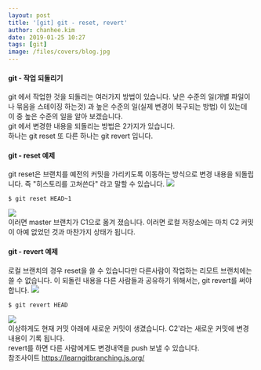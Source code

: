 ```yaml
---
layout: post
title: '[git] git - reset, revert'
author: chanhee.kim
date: 2019-01-25 10:27
tags: [git]
image: /files/covers/blog.jpg
---
```


#### git - 작업 되돌리기
git 에서 작업한 것을 되돌리는 여러가지 방법이 있습니다. 낮은 수준의 일(개별 파일이나 묶음을 스테이징 하는것) 과 높은 수준의 일(실제 변경이 복구되는 방법) 이 있는데 이 중 높은 수준의 일을 알아 보겠습니다.
<br>
git 에서 변경한 내용을 되돌리는 방법은 2가지가 있습니다.<br>
하나는 git reset 또 다른 하나는 git revert 입니다.

#### git - reset 예제
git reset은 브랜치를 예전의 커밋을 가리키도록 이동하는 방식으로 변경 내용을 되돌립니다. 즉 "히스토리를 고쳐쓴다" 라고 말할 수 있습니다.
<img src="{{ site.baseurl }}/assets/images/git/commit2.PNG"><br>
``` linux
$ git reset HEAD~1
```
<img src="{{ site.baseurl }}/assets/images/git/reset1.JPG"><br>
이러면 master 브랜치가 C1으로 옮겨 졌습니다. 이러면 로컬 저장소에는 마치 C2 커밋이 아예 없었던 것과 마찬가지 상태가 됩니다.

#### git - revert 예제
로컬 브랜치의 경우 reset을 쓸 수 있습니다만 다른사람이 작업하는 리모트 브랜치에는 쓸 수 없습니다.
이 되돌린 내용을 다른 사람들과 공유하기 위해서는, git revert를 써야합니다.
<img src="{{ site.baseurl }}/assets/images/git/commit2.PNG"><br>
``` linux
$ git revert HEAD
```
<img src="{{ site.baseurl }}/assets/images/git/reset2.JPG"><br>
이상하게도 현재 커밋 아래에 새로운 커밋이 생겼습니다. C2'라는 새로운 커밋에 변경 내용이 기록 됩니다.<br>
revert를 하면 다른 사람에게도 변경내역을 push 보낼 수 있습니다.
<br>
참조사이트
<a href="https://learngitbranching.js.org/">https://learngitbranching.js.org/</a>
